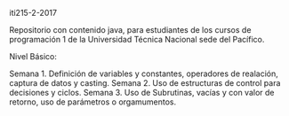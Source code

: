 iti215-2-2017

Repositorio con contenido java, para estudiantes de los cursos de programación 1 de la Universidad Técnica Nacional
sede del Pacífico.


Nivel Básico:

   Semana 1. Definición de variables y constantes, operadores de realación, captura de datos y casting.
   Semana 2. Uso de estructuras de control para decisiones y ciclos.
   Semana 3. Uso de Subrutinas, vacías y con valor de retorno, uso de parámetros o orgamumentos.

